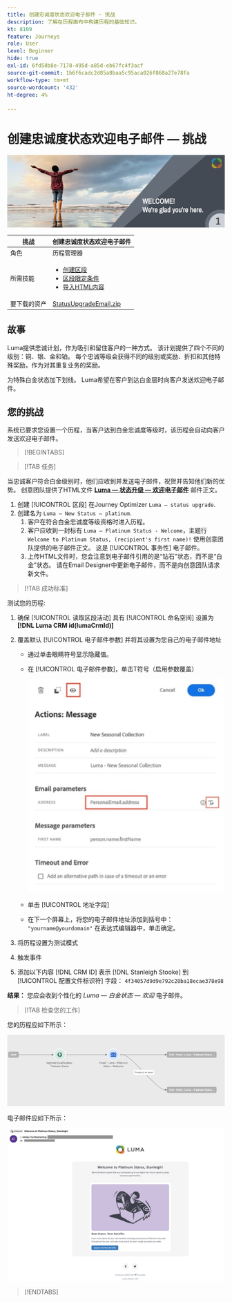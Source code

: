 ```yaml
---
title: 创建忠诚度状态欢迎电子邮件 — 挑战
description: 了解在历程画布中构建历程的基础知识。
kt: 8109
feature: Journeys
role: User
level: Beginner
hide: true
exl-id: 6fd58b8e-7178-495d-a85d-eb67fc4f3acf
source-git-commit: 1b6f6cadc2d85a8baa5c95aca026f868a27e78fa
workflow-type: tm+mt
source-wordcount: '432'
ht-degree: 4%

---
```


# 创建忠诚度状态欢迎电子邮件 — 挑战

![忠诚度状态欢迎电子邮件 — 质询横幅](/help/challenges/assets/email-assets/luma-transactional-onboarding-1.png)

| 挑战 | 创建忠诚度状态欢迎电子邮件 |
|---|---|
| 角色 | 历程管理器 |
| 所需技能 | <ul><li>[创建区段](https://experienceleague.adobe.com/docs/journey-optimizer-learn/tutorials/profiles-segments-subscriptions/create-segments.html)</li> <li>[区段限定条件](https://experienceleague.adobe.com/docs/journey-optimizer-learn/tutorials/create-journeys/use-case-read-segment-qualification.html)</li><li>[导入HTML内容](https://experienceleague.adobe.com/docs/journey-optimizer-learn/tutorials/create-messages/create-emails/import-and-author-html-email-content.html)</li></ul> |
| 要下载的资产 | [StatusUpgradeEmail.zip](/help/challenges/assets/email-assets/StatusUpgradeEmail.zip) |

## 故事

Luma提供忠诚计划，作为吸引和留住客户的一种方式。 该计划提供了四个不同的级别：铜、银、金和铂。 每个忠诚等级会获得不同的级别或奖励、折扣和其他特殊奖励，作为对其重复业务的奖励。

为特殊白金状态加下划线。 Luma希望在客户到达白金层时向客户发送欢迎电子邮件。

## 您的挑战

系统已要求您设置一个历程，当客户达到白金忠诚度等级时，该历程会自动向客户发送欢迎电子邮件。

>[!BEGINTABS]

>[!TAB 任务]

当忠诚客户符合白金级别时，他们应收到并发送电子邮件，祝贺并告知他们新的优势。 创意团队提供了HTML文件 **[Luma — 状态升级 — 欢迎电子邮件](/help/challenges/assets/email-assets/StatusUpgradeEmail.zip)** 邮件正文。

1. 创建 [!UICONTROL 区段] 在Journey Optimizer `Luma – status upgrade`.
2. 创建名为 `Luma – New Status – platinum`.
   1. 客户在符合白金忠诚度等级资格时进入历程。
   2. 客户应收到一封标有 `Luma – Platinum Status - Welcome`，主题行 `Welcome to Platinum Status, (recipient's first name)!` 使用创意团队提供的电子邮件正文。 这是 [!UICONTROL 事务性] 电子邮件。
   3. 上传HTML文件时，您会注意到电子邮件引用的是“钻石”状态，而不是“白金”状态。 请在Email Designer中更新电子邮件，而不是向创意团队请求新文件。

>[!TAB 成功标准]

测试您的历程:

1. 确保 [!UICONTROL 读取区段活动] 具有 [!UICONTROL 命名空间] 设置为 **[!DNL Luma CRM id(lumaCrmId)]**
2. 覆盖默认 [!UICONTROL 电子邮件参数] 并将其设置为您自己的电子邮件地址
   * 通过单击眼睛符号显示隐藏值。
   * 在 [!UICONTROL 电子邮件参数]，单击T符号（启用参数覆盖）

       ![覆盖电子邮件参数](/help/challenges/assets/c3-override-email-paramters.jpg)
   
   * 单击 [!UICONTROL 地址字段]
   * 在下一个屏幕上，将您的电子邮件地址添加到括号中： `"yourname@yourdomain"` 在表达式编辑器中，单击确定。


3. 将历程设置为测试模式
4. 触发事件
5. 添加以下内容 [!DNL CRM ID] 表示 [!DNL Stanleigh Stooke] 到 [!UICONTROL 配置文件标识符] 字段： `4f34057d9d9e792c28ba18ecae378e98`

**结果：** 您应会收到个性化的 *Luma — 白金状态 — 欢迎* 电子邮件。

>[!TAB 检查您的工作]

您的历程应如下所示：

![platinum-status-upgrade-journey](/help/challenges/assets/journey-luma-status-upgrade.png)


电子邮件应如下所示：

![Luma — 状态升级 — 欢迎电子邮件](/help/challenges/assets/status-upgrade-welcome-email.png)

>[!ENDTABS]
